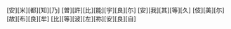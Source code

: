 [安][米][都][知][乃] [曽][許][比][能][宇][良][尓] [安][我][其][等][久] [伎][美][尓][故][布][良][牟] [比][等][波][左][祢][安][良][自]
